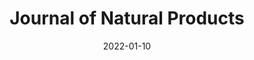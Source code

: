 ---
date: 2022-01-10
##
title:    Journal of Natural Products 
## Titel der Publikation, beispielweise The Lancet.
##
authors: 'van Breemen, RB, Muchiri, RN, Bates, TA, et al.'
##
status:   default
##
en:
  subtitle:   'Cannabinoids Block Cellular Entry of SARS-CoV-2 and the Emerging Variants'
  ##
  description: 'As a complement to vaccines, small-molecule therapeutic agents are needed to treat or prevent infections by severe acute respiratory syndrome coronavirus-2 (SARS-CoV-2) and its variants, which cause COVID-19. Affinity selection–mass spectrometry was used for the discovery of botanical ligands to the SARS-CoV-2 spike protein. Cannabinoid acids from hemp (Cannabis sativa) were found to be allosteric as well as orthosteric ligands with micromolar affinity for the spike protein. In follow-up virus neutralization assays, cannabigerolic acid and cannabidiolic acid prevented infection of human epithelial cells by a pseudovirus expressing the SARS-CoV-2 spike protein and prevented entry of live SARS-CoV-2 into cells. Importantly, cannabigerolic acid and cannabidiolic acid were equally effective against the SARS-CoV-2 alpha variant B.1.1.7 and the beta variant B.1.351. Orally bioavailable and with a long history of safe human use, these cannabinoids, isolated or in hemp extracts, have the potential to prevent as well as treat infection by SARS-CoV-2.'
  ## 
  tags:    [COVID-19, complement to vaccines, prevention, cannabinoids]
## 
de: 
  ##
  subtitle:   'Cannabinoide blockieren das zelluläre Eindringen von SARS-CoV-2 und den entstehenden Varianten'
  ##
  description: 'Als Ergänzung zu Impfstoffen werden niedermolekulare Therapeutika benötigt, um Infektionen durch das schwere akute respiratorische Syndrom Coronavirus-2 (SARS-CoV-2) und seine Varianten, die COVID-19 verursachen, zu behandeln oder zu verhindern. Die Affinitätsselektions-Massenspektrometrie wurde für die Entdeckung pflanzlicher Liganden für das SARS-CoV-2-Spike-Protein eingesetzt. Cannabinoidsäuren aus Hanf (Cannabis sativa) erwiesen sich sowohl als allosterische als auch als orthosterische Liganden mit mikromolarer Affinität für das Spike-Protein. In anschließenden Virusneutralisierungstests verhinderten Cannabigerolsäure und Cannabidiolinsäure die Infektion menschlicher Epithelzellen durch ein Pseudovirus, das das SARS-CoV-2-Spike-Protein exprimiert, und verhinderten den Eintritt von lebendem SARS-CoV-2 in die Zellen. Wichtig ist, dass Cannabigerolsäure und Cannabidiolinsäure gleichermaßen gegen die SARS-CoV-2-Alpha-Variante B.1.1.7 und die Beta-Variante B.1.351 wirksam waren. Diese Cannabinoide, die oral bioverfügbar sind und seit langem sicher beim Menschen angewendet werden, haben isoliert oder in Hanfextrakten das Potenzial, eine Infektion mit SARS-CoV-2 zu verhindern und zu behandeln.'
  ## 
  ##
  tags:     [COVID-19, Ergänzung zu Impfstoffen, Prävention, Cannabinoide]
##
group:  "Treatments"
##
credit:      https://doi.org/10.1021/acs.jnatprod.1c00946
##
## 2020-09-30_10.1038_s41590-020-00808-x.md
---